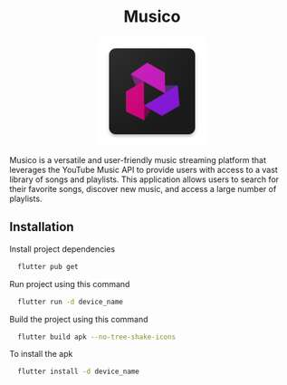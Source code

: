 <h1 align="center">
    Musico
</h1>

<div align="center">
  <img src="./assets/images/ic_launcher.png">
</div>

Musico is a versatile and user-friendly music streaming platform that leverages the YouTube Music API to provide users with access to a vast library of songs and playlists. This application allows users to search for their favorite songs, discover new music, and access a large number of playlists.


## Installation

Install project dependencies 

```bash
  flutter pub get
```

Run project using this command

```bash
  flutter run -d device_name
```

Build the project using this command

```bash
  flutter build apk --no-tree-shake-icons
```

To install the apk

```bash
  flutter install -d device_name
```



    